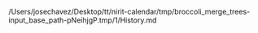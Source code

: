 /Users/josechavez/Desktop/tt/nirit-calendar/tmp/broccoli_merge_trees-input_base_path-pNeihjgP.tmp/1/History.md
